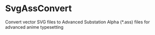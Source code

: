 # SvgAssConvert
Convert vector SVG files to Advanced Substation Alpha (\*.ass) files for advanced anime typesetting
